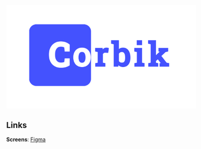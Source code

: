 <div position="center">
  <img src="./docs/assets/logo.png" />
</div>

## Links
**Screens**: [Figma](https://www.figma.com/file/0rYVqGY2CSROA0NdNkY08E/Corbik?node-id=0%3A1)